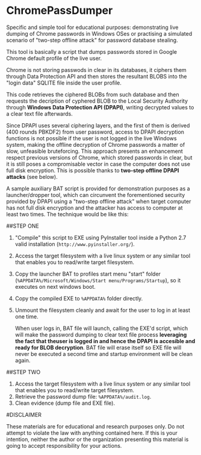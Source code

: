 # ChromePassDumper
Specific and simple tool for educational purposes: demonstrating live dumping of Chrome passwords in Windows OSes or practising a simulated scenario of "two-step offline attack" for password database stealing.

This tool is basically a script that dumps passwords stored in Google Chrome default profile of the live user. 

Chrome is not storing passwods in clear in its databases, it ciphers them through Data Protection API and then stores the resultant BLOBS into the "login data" SQLITE file inside the user profile. 

This code retrieves the ciphered BLOBs from such database and then requests the decription of cyphered BLOB to the Local Security Authority through **Windows Data Protection API (DPAPI)**, writing decrypted values to a clear text file afterwards.

Since DPAPI uses several ciphering layers, and the first of them is derived (400 rounds PBKDF2) from user password, access to DPAPI decryption functions is not possible if the user is not logged in the live Windows system, making the offline decryption of Chrome passwords a matter of slow, unfeasible bruteforcing. This approach presents an enhancement respect previous versions of Chrome, which stored passwords in clear, but it is still poses a compromisable vector in case the computer does not use full disk encryption. This is possible thanks to **two-step offline DPAPI attacks** (see below). 

A sample auxiliary BAT script is provided for demonstration purposes as a launcher/dropper tool, which can circunvent the forementioned security provided by DPAPI using a "two-step offline attack" when target computer has not full disk encryption and the attacker has access to computer at least two times. The technique would be like this:

##STEP ONE


1.  "Compile" this script to EXE using PyInstaller tool inside a Python 2.7 valid installation (`http://www.pyinstaller.org/`).
2.  Access the target filesystem with a live linux system or any similar tool that enables you to read/write target filesystem.
3.  Copy the launcher BAT to profiles start menu "start" folder (`%APPDATA%/Microsoft/Windows/Start menu/Programs/Startup`), so it executes on next windows boot.
4.  Copy the compiled EXE to `%APPDATA%` folder directly.
5.  Unmount the filesystem cleanly and await for the user to log in at least one time. 

    When user logs in, BAT file will launch, calling the EXE'd script, which will make the password dumping to clear text file process **leveraging the fact that theuser is logged in and hence the DPAPI is accesible and ready for BLOB decryption**. BAT file will erase itself so EXE file will never be executed a second time and startup environment will be clean again.

##STEP TWO


1.  Access the target filesystem with a live linux system or any similar tool that enables you to read/write target filesystem.
2.  Retrieve the password dump file: `%APPDATA%/audit.log`.
3.  Clean evidence (dump file and EXE file).

#DISCLAIMER


These materials are for educational and research purposes only. Do not attempt to violate the law with anything contained here. If this is your intention, neither the author or the organization presenting this material is going to accept responsibility for your actions.
